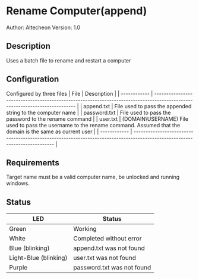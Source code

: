 # Rename Computer(append)

Author: Altecheon
Version: 1.0

## Description

Uses a batch file to rename and restart a computer

## Configuration

Configured by three files
| File		   | Description																												 |
| ------------ | --------------------------------------------------------------------------------------------------------------------------- |
| append.txt   | File used to pass the appended string to the computer name																	 |
| password.txt | File used to pass the password to the rename command																		 |
| user.txt     | (DOMAIN\USERNAME) File used to pass the username to the rename command. Assumed that the domain is the same as current user |
| ------------ | --------------------------------------------------------------------------------------------------------------------------- |
## Requirements

Target name must be a valid computer name, be unlocked and running windows.

## Status

| LED              		| Status                   	 |
| --------------------- | -------------------------- |
| Green           		| Working                  	 |
| White           		| Completed without error  	 |
| Blue (blinking)  		| append.txt was not found 	 |
| Light-Blue (blinking) | user.txt was not found  	 |
| Purple           		| password.txt was not found |


